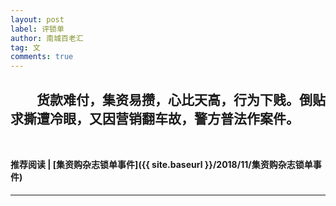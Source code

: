 ```yaml
---
layout: post
label: 评锁单
author: 南城百老汇
tag: 文
comments: true
---
```


　　货款难付，集资易攒，心比天高，行为下贱。倒贴求撕遭冷眼，又因营销翻车故，警方普法作案件。
　　
---
#### 推荐阅读 | [集资购杂志锁单事件]({{ site.baseurl }}/2018/11/集资购杂志锁单事件)
---